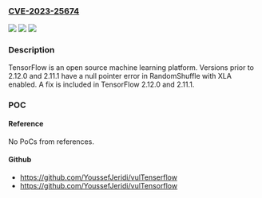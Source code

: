 ### [CVE-2023-25674](https://cve.mitre.org/cgi-bin/cvename.cgi?name=CVE-2023-25674)
![](https://img.shields.io/static/v1?label=Product&message=tensorflow&color=blue)
![](https://img.shields.io/static/v1?label=Version&message=%3D%20%3C%202.11.1%20&color=brighgreen)
![](https://img.shields.io/static/v1?label=Vulnerability&message=CWE-476%3A%20NULL%20Pointer%20Dereference&color=brighgreen)

### Description

TensorFlow is an open source machine learning platform. Versions prior to 2.12.0 and 2.11.1 have a null pointer error in RandomShuffle with XLA enabled. A fix is included in TensorFlow 2.12.0 and 2.11.1.

### POC

#### Reference
No PoCs from references.

#### Github
- https://github.com/YoussefJeridi/vulTenserflow
- https://github.com/YoussefJeridi/vulTensorflow

